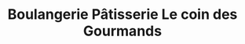 ---
title: "Boulangerie Pâtisserie Le coin des Gourmands"
url: /saint-genest-lerpt/boulangerie-patisserie-le-coin-des-gourmands/
shop: boulangerie
---